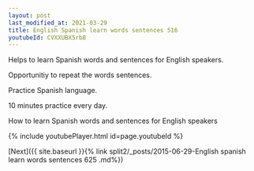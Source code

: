 ```yaml
---
layout: post
last_modified_at: 2021-03-29
title: English Spanish learn words sentences 516 
youtubeId: CVXXUBX5rb8
---
```

 
 
Helps to learn Spanish words and sentences for English speakers.

Opportunitiy to repeat the words sentences. 

Practice Spanish language. 
 
10 minutes practice every day. 
 
How to learn Spanish words and sentences for English speakers 
 
{% include youtubePlayer.html id=page.youtubeId %}
 
 
[Next]({{ site.baseurl }}{% link  split2/_posts/2015-06-29-English spanish learn words sentences 625 .md%})
 
